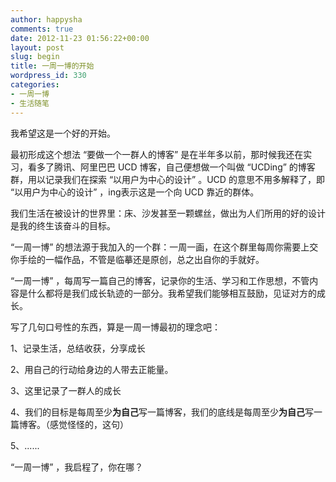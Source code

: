 ```yaml
---
author: happysha
comments: true
date: 2012-11-23 01:56:22+00:00
layout: post
slug: begin
title: 一周一博的开始
wordpress_id: 330
categories:
- 一周一博
- 生活随笔
---
```


我希望这是一个好的开始。

最初形成这个想法 “要做一个一群人的博客” 是在半年多以前，那时候我还在实习，看多了腾讯、阿里巴巴 UCD 博客，自己便想做一个叫做 “UCDing” 的博客群，用以记录我们在探索 “以用户为中心的设计” 。UCD 的意思不用多解释了，即 “以用户为中心的设计” ，ing表示这是一个向 UCD 靠近的群体。

我们生活在被设计的世界里：床、沙发甚至一颗螺丝，做出为人们所用的好的设计是我的终生该奋斗的目标。

“一周一博” 的想法源于我加入的一个群：一周一画，在这个群里每周你需要上交你手绘的一幅作品，不管是临摹还是原创，总之出自你的手就好。

“一周一博” ，每周写一篇自己的博客，记录你的生活、学习和工作思想，不管内容是什么都将是我们成长轨迹的一部分。我希望我们能够相互鼓励，见证对方的成长。

写了几句口号性的东西，算是一周一博最初的理念吧：

1、记录生活，总结收获，分享成长

2、用自己的行动给身边的人带去正能量。

3、这里记录了一群人的成长

4、我们的目标是每周至少**为自己**写一篇博客，我们的底线是每周至少**为自己**写一篇博客。（感觉怪怪的，这句）

5、......

“一周一博” ，我启程了，你在哪？
